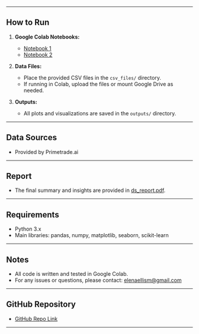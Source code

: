 
---

## How to Run

1. **Google Colab Notebooks:**
   - [Notebook 1](https://colab.research.google.com/drive/1toEazBk7WgHuDP1GZMNb0tj5edjPf594?usp=sharing)
   - [Notebook 2](https://colab.research.google.com/drive/1WbbKhgomUOU5ICTh3CMWuaebfJNptsYB?usp=sharing)

2. **Data Files:**
   - Place the provided CSV files in the `csv_files/` directory.
   - If running in Colab, upload the files or mount Google Drive as needed.

3. **Outputs:**
   - All plots and visualizations are saved in the `outputs/` directory.

---

## Data Sources

- Provided by Primetrade.ai

---

## Report

- The final summary and insights are provided in [ds_report.pdf](./ds_report.pdf).

---

## Requirements

- Python 3.x
- Main libraries: pandas, numpy, matplotlib, seaborn, scikit-learn

---

## Notes

- All code is written and tested in Google Colab.
- For any issues or questions, please contact: elenaellism@gmail.com

---

## GitHub Repository

- [GitHub Repo Link](https://github.com/algorhythm-7/ds_elena_margaret_ellis)

---
